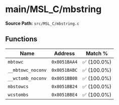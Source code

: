 # main/MSL_C/mbstring

**Source Path:** `src/MSL_C/mbstring.c`

## Functions

| Name | Address | Match % |
|------|---------|---------|
| `mbtowc` | `0x8051BAA4` | :white_check_mark: (100.0%) |
| `__mbtowc_noconv` | `0x8051BABC` | :white_check_mark: (100.0%) |
| `__wctomb_noconv` | `0x8051BB08` | :white_check_mark: (100.0%) |
| `mbstowcs` | `0x8051BB24` | :white_check_mark: (100.0%) |
| `wcstombs` | `0x8051BBE4` | :white_check_mark: (100.0%) |
